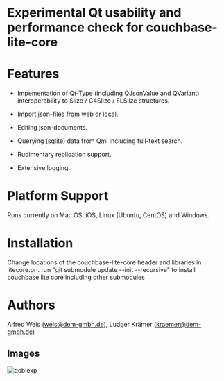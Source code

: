 # Experimental Qt usability and performance check for couchbase-lite-core


# Features

* Impementation of Qt-Type (including QJsonValue and QVariant) interoperability to Slize / C4Slize / FLSlize structures.

* Import json-files from web or local.

* Editing json-documents.

* Querying (sqlite) data from Qml including full-text search.

* Rudimentary replication support.

* Extensive logging.

# Platform Support

Runs currently on Mac OS, iOS, Linux (Ubuntu, CentOS) and Windows.

# Installation
Change locations of the couchbase-lite-core header and libraries in litecore.pri.
run "git submodule update --init --recursive" to install couchbase lite core including other submodules

# Authors

Alfred Weis (weis@dem-gmbh.de), Ludger Krämer (kraemer@dem-gmbh.de)

## Images
![qcblexp](https://user-images.githubusercontent.com/180036/30911529-420af994-a389-11e7-9ac6-092bd2bcc319.png)
